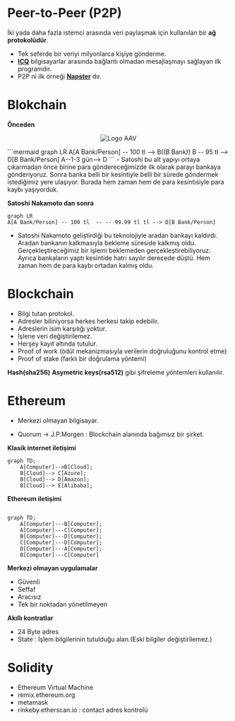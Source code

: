 # Peer-to-Peer (P2P) 

İki yada daha fazla istemci arasında veri paylaşmak için kullanılan bir **ağ protokolüdür**.

- Tek seferde bir veriyi milyonlarca kişiye gönderme.
- **[ICQ](https://icq.com/)** bilgisayarlar arasında bağlantı olmadan mesajlaşmayı sağlayan ilk programdır.
- P2P ni ilk örneği **[Napster](https://us.napster.com/)** dır.

# Blokchain

**Önceden**
<p align="center">
  <img id="awesome-audio-visualization" src="images/bank.pnj" alt="Logo AAV">
</p>
```mermaid
graph LR
A[A Bank/Person] -- 100 tl  --> B((B Bank))
B -- 95 tl --> D[B Bank/Person]
A--1-3 gün--> D
```
- Satoshi bu alt yapıyı ortaya çıkarmadan önce birine para göndereceğimizde ilk olarak parayı bankaya gönderiyoruz. Sonra banka belli bir kesintiyle belli bir sürede göndermek istediğimiz yere ulaşıyor. Burada hem zaman hem de para kesintisiyle para kaybı yaşıyorduk.

**Satoshi Nakamoto dan sonra**

```mermaid
graph LR
A[A Bank/Person] -- 100 tl  -- -- 99.99 tl tl --> D[B Bank/Person]
```

- Satoshi Nakamoto geliştirdiği bu teknolojiyle aradan bankayı kaldırdı. Aradan bankanın kalkmasıyla bekleme süreside kalkmış oldu. Gerçekleştireceğimiz bir işlemi beklemeden gerçekleştirebiliyoruz. Ayrıca bankaların yaptı kesintide hatrı sayılır derecede düştü. Hem zaman hem de para kaybı ortadan kalmış oldu.

# Blockchain 

- Bilgi tutan protokol.
- Adresler biliniyorsa herkes herkesi takip edebilir.
- Adreslerin isim karşılığı yoktur.
- İşlene veri değiştirilemez.
- Herşey kayıt altında tutulur.
- Proof of work (ödül mekanizmasıyla verilerin doğruluğunu kontrol etme)
- Proof of stake (farklı bir doğrulama yöntemi)

**Hash(sha256)** **Asymetric keys(rsa512)** gibi şifreleme yöntemleri kullanılır.

# Ethereum

- Merkezi olmayan bilgisayar.

- Quorum -> J.P.Morgen : Blockchain alanında bağımsız bir şirket.

**Klasik internet iletişimi**

```mermaid
graph TD;
    A[Computer]-->B[Cloud];
    B[Cloud]--> C[Azure];
    B[Cloud]--> D[Amazon];
    B[Cloud]--> E[Alibaba];
   ```


**Ethereum iletişimi**

```mermaid

graph TD;
    A[Computer]---B[Computer];
    A[Computer]---C[Computer];
    B[Computer]---D[Computer];
    C[Computer]---D[Computer];
    D[Computer]---A[Computer];
    B[Computer]---C[Computer]
```

**Merkezi olmayan uygulamalar**
- Güvenli
- Seffaf
- Aracısız
- Tek bir noktadan yönetilmeyen

**Akıllı kontratlar**

- 24 Byte adres
- State : İşlem bilgilerinin tutulduğu alan.(Eski bilgiler değiştirilemez.)

# Solidity

- Ethereum Virtual Machine
- remix.ethereum.org
- metamask
- rinkeby.etherscan.io : contact adres kontrolü